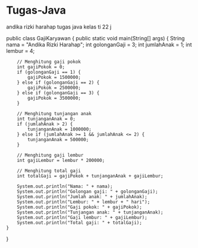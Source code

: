 # Tugas-Java
andika rizki harahap tugas java kelas ti 22 j

public class GajiKaryawan {
    public static void main(String[] args) {
        String nama = "Andika Rizki Harahap";
        int golonganGaji = 3;
        int jumlahAnak = 1;
        int lembur = 4;

        // Menghitung gaji pokok
        int gajiPokok = 0;
        if (golonganGaji == 1) {
            gajiPokok = 1500000;
        } else if (golonganGaji == 2) {
            gajiPokok = 2500000;
        } else if (golonganGaji == 3) {
            gajiPokok = 3500000;
        }

        // Menghitung tunjangan anak
        int tunjanganAnak = 0;
        if (jumlahAnak > 2) {
            tunjanganAnak = 1000000;
        } else if (jumlahAnak >= 1 && jumlahAnak <= 2) {
            tunjanganAnak = 500000;
        }

        // Menghitung gaji lembur
        int gajiLembur = lembur * 200000;

        // Menghitung total gaji
        int totalGaji = gajiPokok + tunjanganAnak + gajiLembur;

        System.out.println("Nama: " + nama);
        System.out.println("Golongan gaji: " + golonganGaji);
        System.out.println("Jumlah anak: " + jumlahAnak);
        System.out.println("Lembur: " + lembur + " hari");
        System.out.println("Gaji pokok: " + gajiPokok);
        System.out.println("Tunjangan anak: " + tunjanganAnak);
        System.out.println("Gaji lembur: " + gajiLembur);
        System.out.println("Total gaji: " + totalGaji);
    }
}
